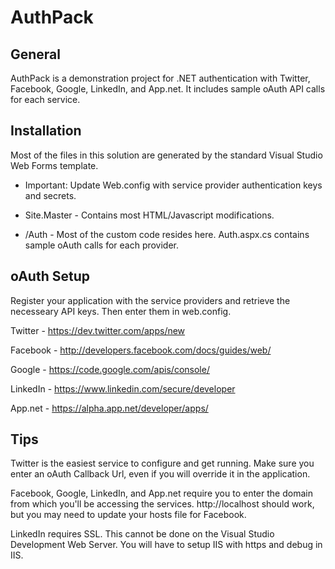 AuthPack
========


General
-------

AuthPack is a demonstration project for .NET authentication with Twitter, Facebook, Google, LinkedIn, and App.net.  It includes sample oAuth API calls for each service.


Installation
------------

Most of the files in this solution are generated by the standard Visual Studio Web Forms template.

- Important: Update Web.config with service provider authentication keys and secrets.

- Site.Master - Contains most HTML/Javascript modifications.

- /Auth - Most of the custom code resides here. Auth.aspx.cs contains sample oAuth calls for each provider.



oAuth Setup
-----------

Register your application with the service providers and retrieve the necesseary API keys.  Then enter them in web.config.

Twitter - https://dev.twitter.com/apps/new

Facebook - http://developers.facebook.com/docs/guides/web/

Google - https://code.google.com/apis/console/

LinkedIn - https://www.linkedin.com/secure/developer

App.net - https://alpha.app.net/developer/apps/


Tips
----

Twitter is the easiest service to configure and get running.  Make sure you enter an oAuth Callback Url, even if you will override it in the application.

Facebook, Google, LinkedIn, and App.net require you to enter the domain from which you'll be accessing the services.  http://localhost should work, but you may need to update your hosts file for Facebook.

LinkedIn requires SSL.  This cannot be done on the Visual Studio Development Web Server.  You will have to setup IIS with https and debug in IIS.

